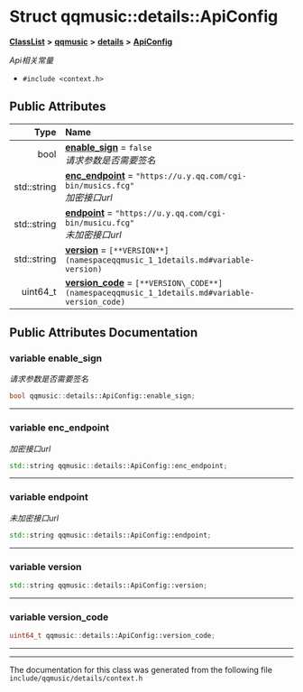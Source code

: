 

# Struct qqmusic::details::ApiConfig



[**ClassList**](annotated.md) **>** [**qqmusic**](namespaceqqmusic.md) **>** [**details**](namespaceqqmusic_1_1details.md) **>** [**ApiConfig**](structqqmusic_1_1details_1_1ApiConfig.md)



_Api相关常量_ 

* `#include <context.h>`





















## Public Attributes

| Type | Name |
| ---: | :--- |
|  bool | [**enable\_sign**](#variable-enable_sign)   = `false`<br>_请求参数是否需要签名_  |
|  std::string | [**enc\_endpoint**](#variable-enc_endpoint)   = `"https://u.y.qq.com/cgi-bin/musics.fcg"`<br>_加密接口url_  |
|  std::string | [**endpoint**](#variable-endpoint)   = `"https://u.y.qq.com/cgi-bin/musicu.fcg"`<br>_未加密接口url_  |
|  std::string | [**version**](#variable-version)   = `[**VERSION**](namespaceqqmusic_1_1details.md#variable-version)`<br> |
|  uint64\_t | [**version\_code**](#variable-version_code)   = `[**VERSION\_CODE**](namespaceqqmusic_1_1details.md#variable-version_code)`<br> |












































## Public Attributes Documentation




### variable enable\_sign 

_请求参数是否需要签名_ 
```C++
bool qqmusic::details::ApiConfig::enable_sign;
```




<hr>



### variable enc\_endpoint 

_加密接口url_ 
```C++
std::string qqmusic::details::ApiConfig::enc_endpoint;
```




<hr>



### variable endpoint 

_未加密接口url_ 
```C++
std::string qqmusic::details::ApiConfig::endpoint;
```




<hr>



### variable version 

```C++
std::string qqmusic::details::ApiConfig::version;
```




<hr>



### variable version\_code 

```C++
uint64_t qqmusic::details::ApiConfig::version_code;
```




<hr>

------------------------------
The documentation for this class was generated from the following file `include/qqmusic/details/context.h`

